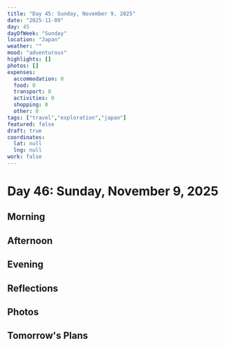 ```yaml
---
title: "Day 45: Sunday, November 9, 2025"
date: "2025-11-09"
day: 45
dayOfWeek: "Sunday"
location: "Japan"
weather: ""
mood: "adventurous"
highlights: []
photos: []
expenses:
  accommodation: 0
  food: 0
  transport: 0
  activities: 0
  shopping: 0
  other: 0
tags: ["travel","exploration","japan"]
featured: false
draft: true
coordinates:
  lat: null
  lng: null
work: false
---
```

# Day 46: Sunday, November 9, 2025

## Morning

## Afternoon

## Evening

## Reflections

## Photos

## Tomorrow's Plans
